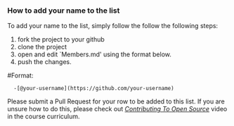 ### How to add your name to the list

To add your name to the list, simply follow the follow the following steps:
<ol>
	<li> fork the project to your github </li>
	<li> clone the project </li>
	<li> open and edit `Members.md' using the format below. </li>
	<li> push the changes. </li>
</ol>

#Format:

```moonscript
  -[@your-username](https://github.com/your-username)
```

Please submit a Pull Request for your row to be added to this list. If you are unsure how to do this, please check out [*Contributing To Open Source*](https://www.udemy.com/the-complete-web-developer-zero-to-mastery/learn/v4/t/lecture/10744138?start=30) video in the course curriculum.

